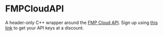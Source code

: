 # FMPCloudAPI
A header-only C++ wrapper around the [FMP Cloud API](https://site.financialmodelingprep.com/developer/docs). Sign up using [this link](https://intelligence.financialmodelingprep.com/pricing-plans?couponCode=anthony&utm_source=blog&utm_medium=medium&utm_campaign=anthony) to get your API keys at a discount.
